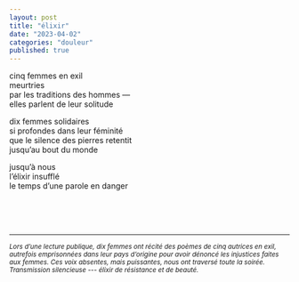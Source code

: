 ```yaml
---
layout: post
title: "élixir"
date: "2023-04-02"
categories: "douleur"
published: true
---
```


cinq femmes en exil  
meurtries  
par les traditions des hommes —  
elles parlent de leur solitude  

dix femmes solidaires  
si profondes dans leur féminité  
que le silence des pierres retentit  
jusqu’au bout du monde  

jusqu’à nous  
l’élixir insufflé  
le temps d’une parole en danger  

<br/>
<br/>
<br/>


___
<sup>*Lors d’une lecture publique, dix femmes ont récité des poèmes de cinq autrices en exil, autrefois emprisonnées dans leur pays d’origine pour avoir dénoncé les injustices faites aux femmes. Ces voix absentes, mais puissantes, nous ont traversé toute la soirée. Transmission silencieuse --- élixir de résistance et de beauté.*</sup>
